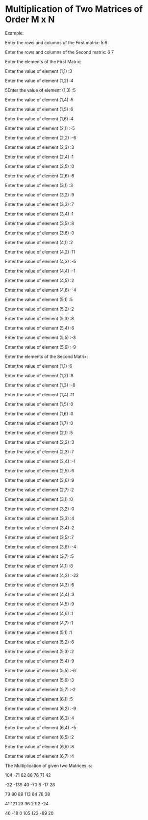 # Multiplication of Two Matrices of Order M x N

Example:

Enter the rows and columns of the First matrix: 5 6

Enter the rows and columns of the Second matrix: 6 7

Enter the elements of the First Matrix: 

Enter the value of element (1,1) :3

Enter the value of element (1,2) :4

5Enter the value of element (1,3) :5

Enter the value of element (1,4) :5

Enter the value of element (1,5) :6

Enter the value of element (1,6) :4

Enter the value of element (2,1) :-5

Enter the value of element (2,2) :-6

Enter the value of element (2,3) :3

Enter the value of element (2,4) :1

Enter the value of element (2,5) :0

Enter the value of element (2,6) :6

Enter the value of element (3,1) :3

Enter the value of element (3,2) :9

Enter the value of element (3,3) :7

Enter the value of element (3,4) :1

Enter the value of element (3,5) :8

Enter the value of element (3,6) :0

Enter the value of element (4,1) :2

Enter the value of element (4,2) :11

Enter the value of element (4,3) :-5

Enter the value of element (4,4) :-1

Enter the value of element (4,5) :2

Enter the value of element (4,6) :-4

Enter the value of element (5,1) :5

Enter the value of element (5,2) :2

Enter the value of element (5,3) :8

Enter the value of element (5,4) :6

Enter the value of element (5,5) :-3

Enter the value of element (5,6) :-9

Enter the elements of the Second Matrix: 

Enter the value of element (1,1) :6

Enter the value of element (1,2) :9

Enter the value of element (1,3) :-8

Enter the value of element (1,4) :11

Enter the value of element (1,5) :0

Enter the value of element (1,6) :0

Enter the value of element (1,7) :0

Enter the value of element (2,1) :5

Enter the value of element (2,2) :3

Enter the value of element (2,3) :7

Enter the value of element (2,4) :-1

Enter the value of element (2,5) :6

Enter the value of element (2,6) :9

Enter the value of element (2,7) :2

Enter the value of element (3,1) :0

Enter the value of element (3,2) :0

Enter the value of element (3,3) :4

Enter the value of element (3,4) :2

Enter the value of element (3,5) :7

Enter the value of element (3,6) :-4

Enter the value of element (3,7) :5

Enter the value of element (4,1) :8

Enter the value of element (4,2) :-22

Enter the value of element (4,3) :6

Enter the value of element (4,4) :3

Enter the value of element (4,5) :9

Enter the value of element (4,6) :1

Enter the value of element (4,7) :1

Enter the value of element (5,1) :1

Enter the value of element (5,2) :6

Enter the value of element (5,3) :2

Enter the value of element (5,4) :9

Enter the value of element (5,5) :-6

Enter the value of element (5,6) :3

Enter the value of element (5,7) :-2

Enter the value of element (6,1) :5

Enter the value of element (6,2) :-9

Enter the value of element (6,3) :4

Enter the value of element (6,4) :-5

Enter the value of element (6,5) :2

Enter the value of element (6,6) :8

Enter the value of element (6,7) :4

The Multiplication of given two Matrices is: 

 104 -71   82  88  76   71  42 
 
-22  -139  40 -70  6   -17  28 

 79   80   89  113 64   78  38 
 
 41   121  23  36  2    92 -24 
 
 40  -18   0   105 122 -89  20 
